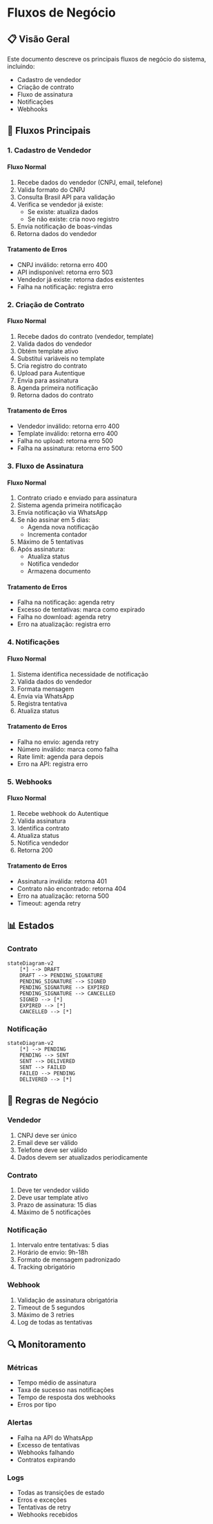 # Fluxos de Negócio

## 📋 Visão Geral

Este documento descreve os principais fluxos de negócio do sistema, incluindo:
- Cadastro de vendedor
- Criação de contrato
- Fluxo de assinatura
- Notificações
- Webhooks

## 🔄 Fluxos Principais

### 1. Cadastro de Vendedor

#### Fluxo Normal
1. Recebe dados do vendedor (CNPJ, email, telefone)
2. Valida formato do CNPJ
3. Consulta Brasil API para validação
4. Verifica se vendedor já existe:
   - Se existe: atualiza dados
   - Se não existe: cria novo registro
5. Envia notificação de boas-vindas
6. Retorna dados do vendedor

#### Tratamento de Erros
- CNPJ inválido: retorna erro 400
- API indisponível: retorna erro 503
- Vendedor já existe: retorna dados existentes
- Falha na notificação: registra erro

### 2. Criação de Contrato

#### Fluxo Normal
1. Recebe dados do contrato (vendedor, template)
2. Valida dados do vendedor
3. Obtém template ativo
4. Substitui variáveis no template
5. Cria registro do contrato
6. Upload para Autentique
7. Envia para assinatura
8. Agenda primeira notificação
9. Retorna dados do contrato

#### Tratamento de Erros
- Vendedor inválido: retorna erro 400
- Template inválido: retorna erro 400
- Falha no upload: retorna erro 500
- Falha na assinatura: retorna erro 500

### 3. Fluxo de Assinatura

#### Fluxo Normal
1. Contrato criado e enviado para assinatura
2. Sistema agenda primeira notificação
3. Envia notificação via WhatsApp
4. Se não assinar em 5 dias:
   - Agenda nova notificação
   - Incrementa contador
5. Máximo de 5 tentativas
6. Após assinatura:
   - Atualiza status
   - Notifica vendedor
   - Armazena documento

#### Tratamento de Erros
- Falha na notificação: agenda retry
- Excesso de tentativas: marca como expirado
- Falha no download: agenda retry
- Erro na atualização: registra erro

### 4. Notificações

#### Fluxo Normal
1. Sistema identifica necessidade de notificação
2. Valida dados do vendedor
3. Formata mensagem
4. Envia via WhatsApp
5. Registra tentativa
6. Atualiza status

#### Tratamento de Erros
- Falha no envio: agenda retry
- Número inválido: marca como falha
- Rate limit: agenda para depois
- Erro na API: registra erro

### 5. Webhooks

#### Fluxo Normal
1. Recebe webhook do Autentique
2. Valida assinatura
3. Identifica contrato
4. Atualiza status
5. Notifica vendedor
6. Retorna 200

#### Tratamento de Erros
- Assinatura inválida: retorna 401
- Contrato não encontrado: retorna 404
- Erro na atualização: retorna 500
- Timeout: agenda retry

## 📊 Estados

### Contrato
```mermaid
stateDiagram-v2
    [*] --> DRAFT
    DRAFT --> PENDING_SIGNATURE
    PENDING_SIGNATURE --> SIGNED
    PENDING_SIGNATURE --> EXPIRED
    PENDING_SIGNATURE --> CANCELLED
    SIGNED --> [*]
    EXPIRED --> [*]
    CANCELLED --> [*]
```

### Notificação
```mermaid
stateDiagram-v2
    [*] --> PENDING
    PENDING --> SENT
    SENT --> DELIVERED
    SENT --> FAILED
    FAILED --> PENDING
    DELIVERED --> [*]
```

## 📝 Regras de Negócio

### Vendedor
1. CNPJ deve ser único
2. Email deve ser válido
3. Telefone deve ser válido
4. Dados devem ser atualizados periodicamente

### Contrato
1. Deve ter vendedor válido
2. Deve usar template ativo
3. Prazo de assinatura: 15 dias
4. Máximo de 5 notificações

### Notificação
1. Intervalo entre tentativas: 5 dias
2. Horário de envio: 9h-18h
3. Formato de mensagem padronizado
4. Tracking obrigatório

### Webhook
1. Validação de assinatura obrigatória
2. Timeout de 5 segundos
3. Máximo de 3 retries
4. Log de todas as tentativas

## 🔍 Monitoramento

### Métricas
- Tempo médio de assinatura
- Taxa de sucesso nas notificações
- Tempo de resposta dos webhooks
- Erros por tipo

### Alertas
- Falha na API do WhatsApp
- Excesso de tentativas
- Webhooks falhando
- Contratos expirando

### Logs
- Todas as transições de estado
- Erros e exceções
- Tentativas de retry
- Webhooks recebidos
